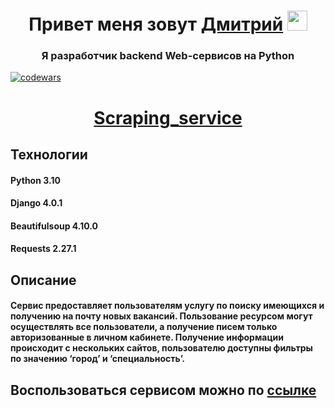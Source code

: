<h1 align="center">Привет меня зовут <a href="https://hh.ru/resume/599c836eff09c7095b0039ed1f38346362486d" target="_blank">Дмитрий</a> 
<img src="https://github.com/blackcater/blackcater/raw/main/images/Hi.gif" height="32"/></h1>
<h3 align="center">Я разработчик backend Web-сервисов на Python</h3> 

[![codewars](https://www.codewars.com/users/Dmitrii%20Krivov/badges/large)](https://www.codewars.com/users/Dmitrii%20Krivov)

<h1 align="center"><a href="https://job-in-it.herokuapp.com/" target="_blank">Scraping_service</a> 
  <h2>Технологии</h2>
  <h4>Python 3.10</h4> 
  <h4>Django 4.0.1</h4>
  <h4>Beautifulsoup 4.10.0</h4> 
  <h4>Requests 2.27.1</h4>
<h2>Описание</h2>
<h4>
Сервис предоставляет пользователям услугу по поиску имеющихся и получению на почту новых вакансий. Пользование ресурсом могут осуществлять все пользователи, а получение писем только авторизованные в личном кабинете. Получение информации происходит с нескольких сайтов, пользователю доступны фильтры по значению ‘город’ и ‘специальность’.
</h4>
<h2>Воспользоваться сервисом можно по <a href="https://job-in-it.herokuapp.com/" target="_blank">ссылке</a> 
